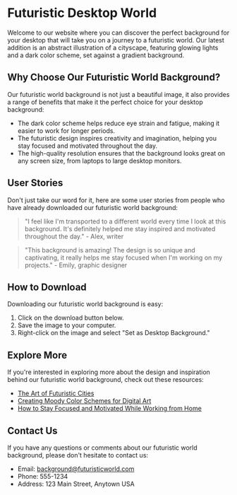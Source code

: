 <!--font:Cinzel Decorative-->

# Futuristic Desktop World

Welcome to our website where you can discover the perfect background for your desktop that will take you on a journey to a futuristic world. Our latest addition is an abstract illustration of a cityscape, featuring glowing lights and a dark color scheme, set against a gradient background.

## Why Choose Our Futuristic World Background?

Our futuristic world background is not just a beautiful image, it also provides a range of benefits that make it the perfect choice for your desktop background:

- The dark color scheme helps reduce eye strain and fatigue, making it easier to work for longer periods.
- The futuristic design inspires creativity and imagination, helping you stay focused and motivated throughout the day.
- The high-quality resolution ensures that the background looks great on any screen size, from laptops to large desktop monitors.

## User Stories

Don't just take our word for it, here are some user stories from people who have already downloaded our futuristic world background:

> "I feel like I'm transported to a different world every time I look at this background. It's definitely helped me stay inspired and motivated throughout the day." - Alex, writer

> "This background is amazing! The design is so unique and captivating, it really helps me stay focused when I'm working on my projects." - Emily, graphic designer

## How to Download

Downloading our futuristic world background is easy:

1. Click on the download button below.
2. Save the image to your computer.
3. Right-click on the image and select "Set as Desktop Background."

## Explore More

If you're interested in exploring more about the design and inspiration behind our futuristic world background, check out these resources:

- [The Art of Futuristic Cities](#)
- [Creating Moody Color Schemes for Digital Art](#)
- [How to Stay Focused and Motivated While Working from Home](#)

## Contact Us

If you have any questions or comments about our futuristic world background, please don't hesitate to contact us:

- Email: background@futuristicworld.com
- Phone: 555-1234
- Address: 123 Main Street, Anytown USA

<!--

Write me content for website with wallpaper which alt text is:

"A wallpaper featuring an abstract illustration of a futuristic cityscape, with glowing lights and a dark and moody color scheme, set against a gradient background."

The name/title of the page should not be 1:1 copy of the alt text but rather a real content of the website which is using this wallpaper.

- Use markdown format 
- Start with heading
- Heading should be short and concise
- The content should look like a real website 
- The website should not be about the wallpaper, wallpaper is just a related background
- Heading should be contain work "wallpaper" or "background"
- Include real sections like references, contact, user stories, etc. use things relevant to the page purpose.
- Feel free to use structure like headings, bullets, numbering, blockquotes, paragraphs, horizontal lines, etc.
- You can use formatting like bold or _italic_
- You can include UTF-8 emojis
- Links should be only #hash anchors (and you can refer to the document itself)
- Do not include images


---


# Future Cityscape Wallpaper for Your Desktop Background

Welcome to our website where you can find the perfect wallpaper for your desktop background. Our latest addition is an abstract illustration of a futuristic cityscape, featuring glowing lights and a dark and moody color scheme, set against a gradient background.

## Why Choose Our Future Cityscape Wallpaper?

Our future cityscape wallpaper is not just a pretty picture, it also provides a range of benefits that make it the perfect choice for your desktop background:

- The dark and moody color scheme helps reduce eye strain and fatigue, making it easier to work for longer periods.
- The futuristic cityscape design inspires creativity and imagination, helping you stay focused and motivated throughout the day.
- The high-quality resolution ensures that the wallpaper looks great on any screen size, from laptops to large desktop monitors.

## User Stories

Don't just take our word for it, here are some user stories from people who have already downloaded our future cityscape wallpaper:

> "I love this wallpaper! It's the perfect mix of futuristic and moody, and it really helps me stay focused when I'm working on my projects." - Emily, graphic designer

> "This wallpaper is amazing! I feel like I'm transported to a different world every time I look at it. It's definitely helped me stay inspired and motivated throughout the day." - Alex, writer

## How to Download

Downloading our future cityscape wallpaper is easy:

1. Click on the download button below.
2. Save the image to your computer.
3. Right-click on the image and select "Set as Desktop Background."

## References

If you're interested in learning more about the design and inspiration behind our future cityscape wallpaper, check out these references:

- [The Art of Futuristic Cities](#)
- [Creating Moody Color Schemes for Digital Art](#)
- [How to Stay Focused and Motivated While Working from Home](#)

## Contact Us

If you have any questions or comments about our future cityscape wallpaper, please don't hesitate to contact us:

- Email: wallpaper@futurecity.com
- Phone: 555-1234
- Address: 123 Main Street, Anytown USA


---


Heading should not include word "wallpaper". The website should not be about the wallpaper itself, wallpaper is just a related background, rewrite whole content.


---


# Discover a Futuristic World for Your Desktop Background

Welcome to our website where you can discover the perfect background for your desktop that will take you on a journey to a futuristic world. Our latest addition is an abstract illustration of a cityscape, featuring glowing lights and a dark color scheme, set against a gradient background.

## Why Choose Our Futuristic World Background?

Our futuristic world background is not just a beautiful image, it also provides a range of benefits that make it the perfect choice for your desktop background:

- The dark color scheme helps reduce eye strain and fatigue, making it easier to work for longer periods.
- The futuristic design inspires creativity and imagination, helping you stay focused and motivated throughout the day.
- The high-quality resolution ensures that the background looks great on any screen size, from laptops to large desktop monitors.

## User Stories

Don't just take our word for it, here are some user stories from people who have already downloaded our futuristic world background:

> "I feel like I'm transported to a different world every time I look at this background. It's definitely helped me stay inspired and motivated throughout the day." - Alex, writer

> "This background is amazing! The design is so unique and captivating, it really helps me stay focused when I'm working on my projects." - Emily, graphic designer

## How to Download

Downloading our futuristic world background is easy:

1. Click on the download button below.
2. Save the image to your computer.
3. Right-click on the image and select "Set as Desktop Background."

## Explore More

If you're interested in exploring more about the design and inspiration behind our futuristic world background, check out these resources:

- [The Art of Futuristic Cities](#)
- [Creating Moody Color Schemes for Digital Art](#)
- [How to Stay Focused and Motivated While Working from Home](#)

## Contact Us

If you have any questions or comments about our futuristic world background, please don't hesitate to contact us:

- Email: background@futuristicworld.com
- Phone: 555-1234
- Address: 123 Main Street, Anytown USA

-->
